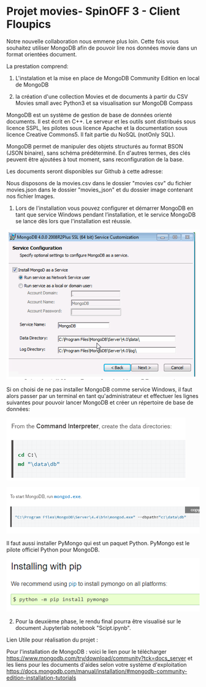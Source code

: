# Projet movies- SpinOFF 3 - Client Floupics


Notre nouvelle collaboration nous emmene plus loin. Cette fois vous souhaitez utiliser MongoDB afin de pouvoir lire nos données movie dans un format orientées document.

La prestation comprend:

1. L'instalation et la mise en place de MongoDB Community Edition en local de MongoDB

2. la création d'une collection Movies et de documents à partir du CSV Movies small avec Python3 et sa visualisation sur MongoDB Compass

MongoDB est un système de gestion de base de données orienté documents. Il est écrit en C++. Le serveur et les outils sont distribués sous licence SSPL, les pilotes sous licence Apache et la documentation sous licence Creative Commons5. Il fait partie du NoSQL (notOnly SQL).

MongoDB permet de manipuler des objets structurés au format BSON (JSON binaire), sans schéma prédéterminé. En d'autres termes, des clés peuvent être ajoutées à tout moment, sans reconfiguration de la base.

Les documents seront disponibles sur Github à cette adresse:


Nous disposons de la movies.csv dans le dossier "movies csv"
du fichier movies.json dans le dossier "movies_json"
et du dossier image contenant nos fichier Images. 


1. Lors de l'installation vous pouvez configurer et démarrer MongoDB en tant que service Windows pendant l’installation, et le service MongoDB se lance dès lors que l'installation est réussie. 

![Img2](Image/Img2.png)

Si on choisi de ne pas installer MongoDB comme service Windows, il faut alors passer par un terminal en tant qu'administrateur et effectuer les lignes suivantes pour pouvoir lancer MongoDB et créer un répertoire de base de données:

![Img3](Image/Img3.png)

![Img4](Image/Img4.png)

Il faut aussi installer PyMongo qui est un paquet Python.  PyMongo est le pilote officiel Python pour MongoDB.

![Img7](Image/Img7.png)

2. Pour la deuxième phase, le rendu final pourra être visualisé sur le document Jupyterlab notebook "Scipt.ipynb".

Lien Utile pour réalisation du projet :

Pour l'installation de MongoDB : voici le lien pour le télécharger https://www.mongodb.com/try/download/community?tck=docs_server
et les liens pour les documents d'aides selon votre système d'exploitation https://docs.mongodb.com/manual/installation/#mongodb-community-edition-installation-tutorials